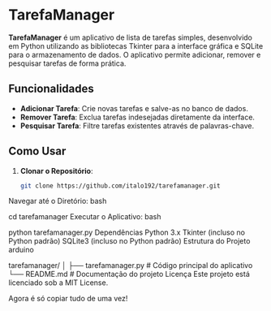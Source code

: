 # TarefaManager

**TarefaManager** é um aplicativo de lista de tarefas simples, desenvolvido em Python utilizando as bibliotecas Tkinter para a interface gráfica e SQLite para o armazenamento de dados. O aplicativo permite adicionar, remover e pesquisar tarefas de forma prática.

## Funcionalidades

- **Adicionar Tarefa**: Crie novas tarefas e salve-as no banco de dados.
- **Remover Tarefa**: Exclua tarefas indesejadas diretamente da interface.
- **Pesquisar Tarefa**: Filtre tarefas existentes através de palavras-chave.

## Como Usar

1. **Clonar o Repositório**:
   ```bash
   git clone https://github.com/italo192/tarefamanager.git
Navegar até o Diretório:
bash

cd tarefamanager
Executar o Aplicativo:
bash

python tarefamanager.py
Dependências
Python 3.x
Tkinter (incluso no Python padrão)
SQLite3 (incluso no Python padrão)
Estrutura do Projeto
arduino

tarefamanager/
│
├── tarefamanager.py   # Código principal do aplicativo
└── README.md          # Documentação do projeto
Licença
Este projeto está licenciado sob a MIT License.

Agora é só copiar tudo de uma vez!






